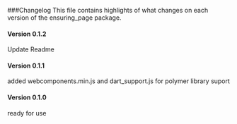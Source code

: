 ###Changelog
This file contains highlights of what changes on each version of the ensuring_page package.

#### Version 0.1.2
Update Readme

#### Version 0.1.1
added webcomponents.min.js and dart_support.js for polymer library suport

#### Version 0.1.0
ready for use